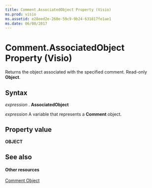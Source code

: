 ```yaml
---
title: Comment.AssociatedObject Property (Visio)
ms.prod: visio
ms.assetid: e28eed2e-260e-59c9-9b24-631817fe1ae1
ms.date: 06/08/2017
---
```



# Comment.AssociatedObject Property (Visio)

Returns the object associated with the specified comment. Read-only  **Object**.


## Syntax

 _expression_ . **AssociatedObject**

 _expression_ A variable that represents a **Comment** object.


## Property value

 **OBJECT**


## See also


#### Other resources


[Comment Object](Visio.comment.md)


